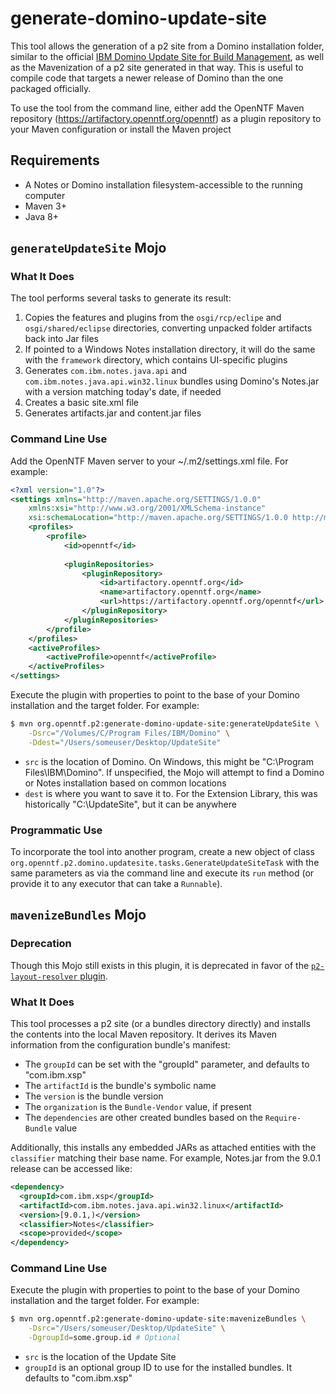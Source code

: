# generate-domino-update-site

This tool allows the generation of a p2 site from a Domino installation folder, similar to the official [IBM Domino Update Site for Build Management](https://openntf.org/main.nsf/project.xsp?r=project/IBM%20Domino%20Update%20Site%20for%20Build%20Management), as well as the Mavenization of a p2 site generated in that way. This is useful to compile code that targets a newer release of Domino than the one packaged officially.

To use the tool from the command line, either add the OpenNTF Maven repository (https://artifactory.openntf.org/openntf) as a plugin repository to your Maven configuration or install the Maven project

## Requirements

- A Notes or Domino installation filesystem-accessible to the running computer
- Maven 3+
- Java 8+

## `generateUpdateSite` Mojo

### What It Does

The tool performs several tasks to generate its result:

1. Copies the features and plugins from the  `osgi/rcp/eclipe` and `osgi/shared/eclipse`  directories, converting unpacked folder artifacts back into Jar files
2. If pointed to a Windows Notes installation directory, it will do the same with the `framework` directory, which contains UI-specific plugins
3. Generates `com.ibm.notes.java.api` and `com.ibm.notes.java.api.win32.linux` bundles using Domino's Notes.jar with a version matching today's date, if needed
4. Creates a basic site.xml file
5. Generates artifacts.jar and content.jar files

### Command Line Use

Add the OpenNTF Maven server to your ~/.m2/settings.xml file. For example:

```xml
<?xml version="1.0"?>
<settings xmlns="http://maven.apache.org/SETTINGS/1.0.0"
    xmlns:xsi="http://www.w3.org/2001/XMLSchema-instance"
    xsi:schemaLocation="http://maven.apache.org/SETTINGS/1.0.0 http://maven.apache.org/xsd/settings-1.0.0.xsd">
    <profiles>
        <profile>
            <id>openntf</id>
            
            <pluginRepositories>
                <pluginRepository>
                    <id>artifactory.openntf.org</id>
                    <name>artifactory.openntf.org</name>
                    <url>https://artifactory.openntf.org/openntf</url>
                </pluginRepository>
            </pluginRepositories>
        </profile>
    </profiles>
    <activeProfiles>
        <activeProfile>openntf</activeProfile>
    </activeProfiles>
</settings>
```

Execute the plugin with properties to point to the base of your Domino installation and the target folder. For example:

```sh
$ mvn org.openntf.p2:generate-domino-update-site:generateUpdateSite \
    -Dsrc="/Volumes/C/Program Files/IBM/Domino" \
    -Ddest="/Users/someuser/Desktop/UpdateSite"
```
- `src` is the location of Domino. On Windows, this might be "C:\Program Files\IBM\Domino". If unspecified, the Mojo will attempt to find a Domino or Notes installation based on common locations
- `dest` is where you want to save it to. For the Extension Library, this was historically "C:\UpdateSite", but it can be anywhere

### Programmatic Use

To incorporate the tool into another program, create a new object of class `org.openntf.p2.domino.updatesite.tasks.GenerateUpdateSiteTask` with the same parameters as via the command line and execute its `run` method (or provide it to any executor that can take a `Runnable`).

## `mavenizeBundles` Mojo

### Deprecation

Though this Mojo still exists in this plugin, it is deprecated in favor of the [`p2-layout-resolver` plugin](https://github.com/OpenNTF/p2-layout-provider).

### What It Does

This tool processes a p2 site (or a bundles directory directly) and installs the contents into the local Maven repository. It derives its Maven information from the configuration bundle's manifest:

- The `groupId` can be set with the "groupId" parameter, and defaults to "com.ibm.xsp"
- The `artifactId` is the bundle's symbolic name
- The `version` is the bundle version
- The `organization` is the `Bundle-Vendor` value, if present
- The `dependencies` are other created bundles based on the `Require-Bundle` value

Additionally, this installs any embedded JARs as attached entities with the `classifier` matching their base name. For example, Notes.jar from the 9.0.1 release can be accessed like:

```xml
<dependency>
  <groupId>com.ibm.xsp</groupId>
  <artifactId>com.ibm.notes.java.api.win32.linux</artifactId>
  <version>[9.0.1,)</version>
  <classifier>Notes</classifier>
  <scope>provided</scope>
</dependency>
```

### Command Line Use

Execute the plugin with properties to point to the base of your Domino installation and the target folder. For example:

```sh
$ mvn org.openntf.p2:generate-domino-update-site:mavenizeBundles \
    -Dsrc="/Users/someuser/Desktop/UpdateSite" \
    -DgroupId=some.group.id # Optional
```

- `src` is the location of the Update Site
- `groupId` is an optional group ID to use for the installed bundles. It defaults to "com.ibm.xsp"

